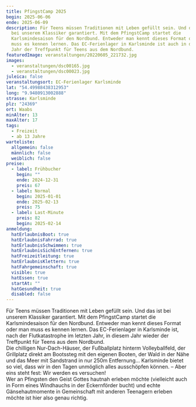```yaml
---
title: PfingstCamp 2025
begin: 2025-06-06
ende: 2025-06-09
description: Für Teens müssen Traditionen mit Leben gefüllt sein. Und das ist
  bei unserem Klassiker garantiert. Mit dem PfingstCamp startet die
  Karlsmindesaison für den Nordbund. Entweder man kennt dieses Format oder man
  muss es kennen lernen. Das EC-Ferienlager in Karlsminde ist auch in diesem
  Jahr der Treffpunkt für Teens aus dem Nordbund.
featuredImage: veranstaltungen/20220605_221732.jpg
images:
  - veranstaltungen/dsc00165.jpg
  - veranstaltungen/dsc00023.jpg
juleica: false
veranstaltungsort: EC-Ferienlager Karlsminde
lat: "54.49988438312953"
long: "9.9480913002888"
strasse: Karlsminde
plz: "24369"
ort: Waabs
minAlter: 13
maxAlter: 17
tags:
  - Freizeit
  - ab 13 Jahre
warteliste:
  allgemein: false
  männlich: false
  weiblich: false
preise:
  - label: Frühbucher
    begin: ""
    ende: 2024-12-31
    preis: 67
  - label: Normal
    begin: 2025-01-01
    ende: 2025-02-13
    preis: 75
  - label: Last-Minute
    preis: 82
    begin: 2025-02-14
anmeldung:
  hatErlaubnisBoot: true
  hatErlaubnisFahrrad: true
  hatErlaubnisSchwimmen: true
  hatErlaubnisSichEntfernen: true
  hatFreizeitleitung: true
  hatErlaubnisKlettern: true
  hatFahrgemeinschaft: true
  visible: true
  hatEssen: true
  startAt: ""
  hatGesundheit: true
  disabled: false
---
```

Für Teens müssen Traditionen mit Leben gefüllt sein. Und das ist bei unserem Klassiker garantiert. Mit dem PfingstCamp startet die Karlsmindesaison für den Nordbund. Entweder man kennt dieses Format oder man muss es kennen lernen. Das EC-Ferienlager in Karlsminde ist, nach der Flutkatastrophe im letzten Jahr, in diesem Jahr wieder der Treffpunkt für Teens aus dem Nordbund.\
Die chilligen Nur-Dach-Häuser, der Fußballplatz hinterm Volleyballfeld, der Grillplatz direkt am Bootssteg mit den eigenen Booten, der Wald in der Nähe und das Meer mit Sandstrand in nur 250m Entfernung… Karlsminde bietet so viel, dass wir in den Tagen unmöglich alles ausschöpfen können. – Aber eins steht fest: Wir werden es versuchen!\
Wer an Pfingsten den Geist Gottes hautnah erleben möchte (vielleicht auch in Form eines Windhauchs in der Eckernförder bucht) und echte Gänsehautmomente in Gemeinschaft mit anderen Teenagern erleben möchte ist hier also genau richtig.